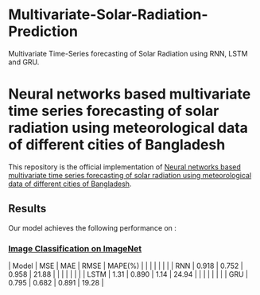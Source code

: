 # Multivariate-Solar-Radiation-Prediction
Multivariate Time-Series forecasting of Solar Radiation using RNN, LSTM and GRU.


# Neural networks based multivariate time series forecasting of solar radiation using meteorological data of different cities of Bangladesh

This repository is the official implementation of [Neural networks based multivariate time series forecasting of solar radiation using meteorological data of different cities of Bangladesh](https://www.sciencedirect.com/science/article/pii/S2590123022000354). 

## Results

Our model achieves the following performance on :

### [Image Classification on ImageNet](https://paperswithcode.com/sota/image-classification-on-imagenet)

| Model          | MSE  | MAE |      RMSE          |     MAPE(%)           |
|  | | | |  |
| RNN  |     0.918        |       0.752    |    0.958           |      21.88          |
| | |  |  |  |
| LSTM   |     1.31         |     0.890      |     	1.14           |          24.94      |
|  | |  | |  |
| GRU   |     0.795        |      0.682       |      0.891          |           19.28     |



